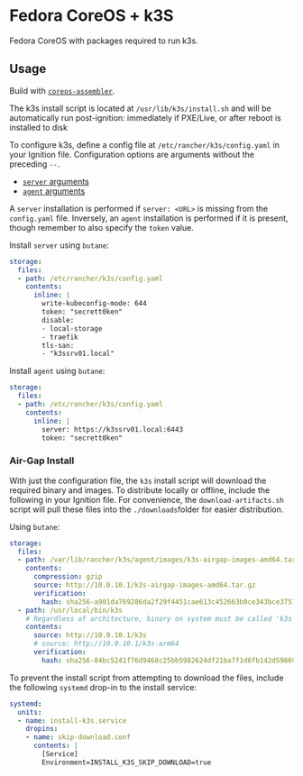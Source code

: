 # Fedora CoreOS + k3S

Fedora CoreOS with packages required to run k3s.

## Usage

Build with [`coreos-assembler`](https://github.com/coreos/coreos-assembler).

The k3s install script is located at `/usr/lib/k3s/install.sh` and will be
automatically run post-ignition: immediately if PXE/Live, or after reboot is
installed to disk

To configure k3s, define a config file at `/etc/rancher/k3s/config.yaml` in your
Ignition file. Configuration options are arguments without the preceding `--`.

* [`server` arguments](https://rancher.com/docs/k3s/latest/en/installation/install-options/server-config/)
* [`agent` arguments](https://rancher.com/docs/k3s/latest/en/installation/install-options/agent-config/)

A `server` installation is performed if `server: <URL>` is missing from the
`config.yaml` file. Inversely, an `agent` installation is performed if it is
present, though remember to also specify the `token` value.

Install `server` using `butane`:

```yaml
storage:
  files:
  - path: /etc/rancher/k3s/config.yaml
    contents:
      inline: |
        write-kubeconfig-mode: 644
        token: "secrett0ken"
        disable:
        - local-storage
        - traefik
        tls-san:
        - "k3ssrv01.local"
```

Install `agent` using `butane`:

```yaml
storage:
  files:
  - path: /etc/rancher/k3s/config.yaml
    contents:
      inline: |
        server: https://k3ssrv01.local:6443
        token: "secrett0ken"
```

### Air-Gap Install

With just the configuration file, the `k3s` install script will download the
required binary and images. To distribute locally or offline, include the
following in your Ignition file. For convenience, the `download-artifacts.sh`
script will pull these files into the `./downloads`folder for easier
distribution.

Using `butane`:

```yaml
storage:
  files:
  - path: /var/lib/rancher/k3s/agent/images/k3s-airgap-images-amd64.tar
    contents:
      compression: gzip
      source: http://10.0.10.1/k3s-airgap-images-amd64.tar.gz
      verification:
        hash: sha256-a901da769286da2f29f4451cae613c452663b0ce343bce37571c677d81533b5d
  - path: /usr/local/bin/k3s
    # Regardless of architecture, binary on system must be called 'k3s'
    contents:
      source: http://10.0.10.1/k3s
      # source: http://10.0.10.1/k3s-arm64
      verification:
        hash: sha256-84bc5241f76d9468c25bb5982624df21ba7f1d6fb142d5986912dca82577d6f7
```

To prevent the install script from attempting to download the files, include the
following `systemd` drop-in to the install service:

```yaml
systemd:
  units:
  - name: install-k3s.service
    dropins:
    - name: skip-download.conf
      contents: |
        [Service]
        Environment=INSTALL_K3S_SKIP_DOWNLOAD=true
```
